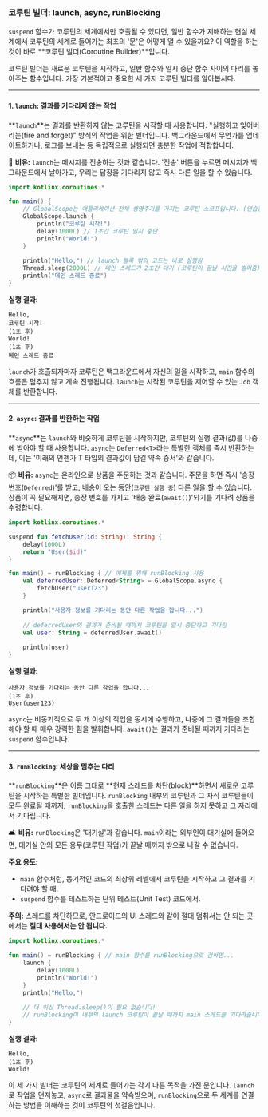 ### 코루틴 빌더: launch, async, runBlocking

`suspend` 함수가 코루틴의 세계에서만 호출될 수 있다면, 일반 함수가 지배하는 현실 세계에서 코루틴의 세계로 들어가는 최초의 '문'은 어떻게 열 수 있을까요? 이 역할을 하는 것이 바로 \*\*코루틴 빌더(Coroutine Builder)\*\*입니다.

코루틴 빌더는 새로운 코루틴을 시작하고, 일반 함수와 일시 중단 함수 사이의 다리를 놓아주는 함수입니다. 가장 기본적이고 중요한 세 가지 코루틴 빌더를 알아봅시다.

-----

#### 1\. `launch`: 결과를 기다리지 않는 작업

\*\*`launch`\*\*는 결과를 반환하지 않는 코루틴을 시작할 때 사용합니다. "실행하고 잊어버리는(fire and forget)" 방식의 작업을 위한 빌더입니다. 백그라운드에서 무언가를 업데이트하거나, 로그를 보내는 등 독립적으로 실행되면 충분한 작업에 적합합니다.

📲 **비유:** `launch`는 메시지를 전송하는 것과 같습니다. '전송' 버튼을 누르면 메시지가 백그라운드에서 날아가고, 우리는 답장을 기다리지 않고 즉시 다른 일을 할 수 있습니다.

```kotlin
import kotlinx.coroutines.*

fun main() {
    // GlobalScope는 애플리케이션 전체 생명주기를 가지는 코루틴 스코프입니다. (연습용으로만 사용 권장)
    GlobalScope.launch { 
        println("코루틴 시작!")
        delay(1000L) // 1초간 코루틴 일시 중단
        println("World!") 
    }
    
    println("Hello,") // launch 블록 밖의 코드는 바로 실행됨
    Thread.sleep(2000L) // 메인 스레드가 2초간 대기 (코루틴이 끝날 시간을 벌어줌)
    println("메인 스레드 종료")
}
```

**실행 결과:**

```
Hello,
코루틴 시작!
(1초 후)
World!
(1초 후)
메인 스레드 종료
```

`launch`가 호출되자마자 코루틴은 백그라운드에서 자신의 일을 시작하고, `main` 함수의 흐름은 멈추지 않고 계속 진행됩니다. `launch`는 시작된 코루틴을 제어할 수 있는 `Job` 객체를 반환합니다.

-----

#### 2\. `async`: 결과를 반환하는 작업

\*\*`async`\*\*는 `launch`와 비슷하게 코루틴을 시작하지만, 코루틴의 실행 결과(값)를 나중에 받아야 할 때 사용합니다. `async`는 `Deferred<T>`라는 특별한 객체를 즉시 반환하는데, 이는 '미래의 언젠가 T 타입의 결과값이 담길 약속 증서'와 같습니다.

📦 **비유:** `async`는 온라인으로 상품을 주문하는 것과 같습니다. 주문을 하면 즉시 '송장 번호(`Deferred`)'를 받고, 배송이 오는 동안(`코루틴 실행 중`) 다른 일을 할 수 있습니다. 상품이 꼭 필요해지면, 송장 번호를 가지고 '배송 완료(`await()`)'되기를 기다려 상품을 수령합니다.

```kotlin
import kotlinx.coroutines.*

suspend fun fetchUser(id: String): String {
    delay(1000L)
    return "User($id)"
}

fun main() = runBlocking { // 예제를 위해 runBlocking 사용
    val deferredUser: Deferred<String> = GlobalScope.async {
        fetchUser("user123")
    }

    println("사용자 정보를 기다리는 동안 다른 작업을 합니다...")
    
    // deferredUser의 결과가 준비될 때까지 코루틴을 일시 중단하고 기다림
    val user: String = deferredUser.await()
    
    println(user)
}
```

**실행 결과:**

```
사용자 정보를 기다리는 동안 다른 작업을 합니다...
(1초 후)
User(user123)
```

`async`는 비동기적으로 두 개 이상의 작업을 동시에 수행하고, 나중에 그 결과들을 조합해야 할 때 매우 강력한 힘을 발휘합니다. `await()`는 결과가 준비될 때까지 기다리는 `suspend` 함수입니다.

-----

#### 3\. `runBlocking`: 세상을 멈추는 다리

\*\*`runBlocking`\*\*은 이름 그대로 \*\*현재 스레드를 차단(block)\*\*하면서 새로운 코루틴을 시작하는 특별한 빌더입니다. `runBlocking` 내부의 코루틴과 그 자식 코루틴들이 모두 완료될 때까지, `runBlocking`을 호출한 스레드는 다른 일을 하지 못하고 그 자리에서 기다립니다.

🛋️ **비유:** `runBlocking`은 '대기실'과 같습니다. `main`이라는 외부인이 대기실에 들어오면, 대기실 안의 모든 용무(코루틴 작업)가 끝날 때까지 밖으로 나갈 수 없습니다.

**주요 용도:**

  * `main` 함수처럼, 동기적인 코드의 최상위 레벨에서 코루틴을 시작하고 그 결과를 기다려야 할 때.
  * `suspend` 함수를 테스트하는 단위 테스트(Unit Test) 코드에서.

**주의:** 스레드를 차단하므로, 안드로이드의 UI 스레드와 같이 절대 멈춰서는 안 되는 곳에서는 **절대 사용해서는 안 됩니다.**

```kotlin
import kotlinx.coroutines.*

fun main() = runBlocking { // main 함수를 runBlocking으로 감싸면...
    launch {
        delay(1000L)
        println("World!")
    }
    println("Hello,")
    
    // 더 이상 Thread.sleep()이 필요 없습니다!
    // runBlocking이 내부의 launch 코루틴이 끝날 때까지 main 스레드를 기다려줍니다.
}
```

**실행 결과:**

```
Hello,
(1초 후)
World!
```

이 세 가지 빌더는 코루틴의 세계로 들어가는 각기 다른 목적을 가진 문입니다. `launch`로 작업을 던져놓고, `async`로 결과물을 약속받으며, `runBlocking`으로 두 세계를 연결하는 방법을 이해하는 것이 코루틴의 첫걸음입니다.